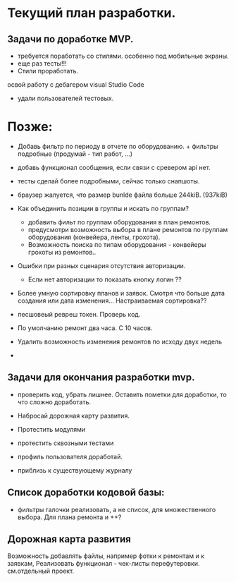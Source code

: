# Текущий план разработки.

## Задачи по доработке MVP.
* требуется поработать со стилями. особенно под мобильные экраны.
* еще раз тесты!!!
* Стили проработать.

освой работу с дебагером visual Studio Code

* удали пользователей тестовых.




# Позже:
* Добавь фильтр по периоду в отчете по оборудованию. + фильтры подробные (продумай - тип работ, ...)

* добавь функционал сообщения, если связи с сревером api нет.
* тесты сделай более подробными, сейчас только снапшоты. 
* браузер жалуется, что размер bunlde  файла больше 244kiB. (937kiB)

* Как объединить позиции в группы и искать по группам?
    * добавить фильт по группам оборудования в план ремонтов.
    * предусмотри возможность выбора в плане ремонтов по группам оборудования (конвейера, ленты, грохота).
    * Возможность поиска по типам оборудования - конвейеры грохоты из ремонтов..

* Ошибки при разных сценария отсутствия авторизации. 
    * Если нет авторизации то показать кнопку логин ??

* Более умную сортировку планов и заявок. Смотря что больше дата создания или дата изменения... Настраиваемая сортировка?? 

* песшовеый ревреш токен. Проверь код.
* По умолчанию ремонт два часа. С 10 часов.
* Удалить возможность изменения ремонтов по исходу двух недель 

* 

## Задачи для окончания разработки mvp.
* проверить код, убрать лишнее. Оставить пометки для доработки, то что сложно доработать. 
* Набросай дорожная карту развития.
* Протестить модулями
* протестить сквозными тестами
* профиль пользователя доработай.


* приблизь к существующему журналу




## Список доработки кодовой базы:
* фильтры галочки реализовать, а не список, для множественного выбора. Для плана ремонта и ++?


## Дорожная карта развития

Возможность добавлять файлы, например фотки к ремонтам и к заявкам, 
Реализовать функционал - чек-листы перефутеровки. см.отдельный проект.


